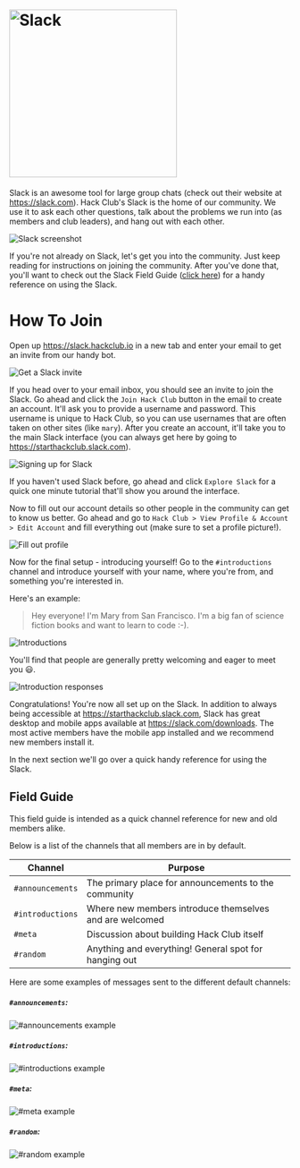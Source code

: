 # <img src="img/slack_logo.png" alt="Slack" width="300px">

Slack is an awesome tool for large group chats (check out their website at
https://slack.com). Hack Club's Slack is the home of our community. We use it to
ask each other questions, talk about the problems we run into (as members and
club leaders), and hang out with each other.

![Slack screenshot](img/slack_screenshot.png)

If you're not already on Slack, let's get you into the community. Just keep
reading for instructions on joining the community. After you've done that,
you'll want to check out the Slack Field Guide ([click here](#field-guide)) for
a handy reference on using the Slack.

# How To Join

Open up https://slack.hackclub.io in a new tab and enter your email to get an
invite from our handy bot.

![Get a Slack invite](img/slack_setup_1_invite.gif)

If you head over to your email inbox, you should see an invite to join the
Slack. Go ahead and click the `Join Hack Club` button in the email to create an
account. It'll ask you to provide a username and password. This username is
unique to Hack Club, so you can use usernames that are often taken on other
sites (like `mary`). After you create an account, it'll take you to the main
Slack interface (you can always get here by going to
https://starthackclub.slack.com).

![Signing up for Slack](img/slack_setup_2_create_account.gif)

If you haven't used Slack before, go ahead and click `Explore Slack` for a quick
one minute tutorial that'll show you around the interface.

Now to fill out our account details so other people in the community can get to
know us better. Go ahead and go to `Hack Club > View Profile & Account > Edit
Account` and fill everything out (make sure to set a profile picture!).

![Fill out profile](img/slack_setup_3_edit_profile.gif)

Now for the final setup - introducing yourself! Go to the `#introductions`
channel and introduce yourself with your name, where you're from, and something
you're interested in.

Here's an example:

> Hey everyone! I'm Mary from San Francisco. I'm a big fan of science fiction
> books and want to learn to code :-).

![Introductions](img/slack_setup_4_introductions.gif)

You'll find that people are generally pretty welcoming and eager to meet you
:smiley:.

![Introduction responses](img/slack_setup_5_introduction_responses.png)

Congratulations! You're now all set up on the Slack. In addition to always being
accessible at https://starthackclub.slack.com, Slack has great desktop and
mobile apps available at https://slack.com/downloads. The most active members
have the mobile app installed and we recommend new members install it.

In the next section we'll go over a quick handy reference for using the Slack.

## Field Guide

This field guide is intended as a quick channel reference for new and old
members alike.

Below is a list of the channels that all members are in by default.

| Channel          | Purpose                                                 |
|------------------|---------------------------------------------------------|
| `#announcements` | The primary place for announcements to the community    |
| `#introductions` | Where new members introduce themselves and are welcomed |
| `#meta`          | Discussion about building Hack Club itself              |
| `#random`        | Anything and everything! General spot for hanging out   |

Here are some examples of messages sent to the different default channels:

##### `#announcements`:

![`#announcements` example](img/slack_example_announcements.png)

##### `#introductions`:

![`#introductions` example](img/slack_example_introductions.png)

##### `#meta`:

![`#meta` example](img/slack_example_meta.png)

##### `#random`:

![`#random` example](img/slack_example_random.png)
